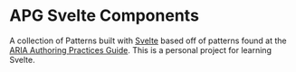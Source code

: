 # APG Svelte Components 
A collection of Patterns built with [Svelte](https://svelte.dev/) based off of patterns found at the [ARIA Authoring Practices Guide](https://www.w3.org/WAI/ARIA/apg/). This is a personal project for learning Svelte.